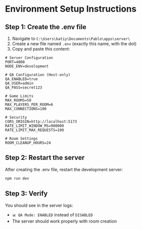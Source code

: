# Environment Setup Instructions

## Step 1: Create the .env file

1. Navigate to `C:\Users\katiy\Documents\Pablo\apps\server\`
2. Create a new file named `.env` (exactly this name, with the dot)
3. Copy and paste this content:

```env
# Server Configuration
PORT=4000
NODE_ENV=development

# QA Configuration (Host-only)
QA_ENABLED=true
QA_USER=admin
QA_PASS=secret123

# Game Limits
MAX_ROOMS=50
MAX_PLAYERS_PER_ROOM=6
MAX_CONNECTIONS=100

# Security
CORS_ORIGIN=http://localhost:5173
RATE_LIMIT_WINDOW_MS=900000
RATE_LIMIT_MAX_REQUESTS=100

# Room Settings
ROOM_CLEANUP_HOURS=24
```

## Step 2: Restart the server

After creating the .env file, restart the development server:
```bash
npm run dev
```

## Step 3: Verify

You should see in the server logs:
- `📊 QA Mode: ENABLED` instead of `DISABLED`
- The server should work properly with room creation

